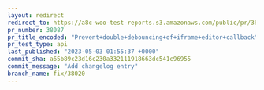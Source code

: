 ```yaml
---
layout: redirect
redirect_to: https://a8c-woo-test-reports.s3.amazonaws.com/public/pr/38087/api/index.html
pr_number: 38087
pr_title_encoded: "Prevent+double+debouncing+of+iframe+editor+callback"
pr_test_type: api
last_published: "2023-05-03 01:55:37 +0000"
commit_sha: a65b89c23d16c230a332111918663dc541c96955
commit_message: "Add changelog entry"
branch_name: fix/38020
---
```

